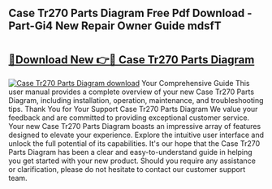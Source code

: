 ## Case Tr270 Parts Diagram Free Pdf Download - Part-Gi4 New Repair Owner Guide mdsfT

# <h2><a href="http://dfiajmz.blite.top/?on=Case+Tr270+Parts+Diagram">🔗Download New 👉🔴 Case Tr270 Parts Diagram</a></h2>

[![Case Tr270 Parts Diagram download](https://i.imgur.com/lujVjoI.png)](http://dfiajmz.blite.top/?on=Case+Tr270+Parts+Diagram)
Your Comprehensive Guide This user manual provides a complete overview of your new Case Tr270 Parts Diagram, including installation, operation, maintenance, and troubleshooting tips. Thank You for Your Support Case Tr270 Parts Diagram We value your feedback and are committed to providing exceptional customer service. Your new Case Tr270 Parts Diagram boasts an impressive array of features designed to elevate your experience. Explore the intuitive user interface and unlock the full potential of its capabilities. It's our hope that the Case Tr270 Parts Diagram has been a clear and easy-to-understand guide in helping you get started with your new product. Should you require any assistance or clarification, please do not hesitate to contact our customer support team.
